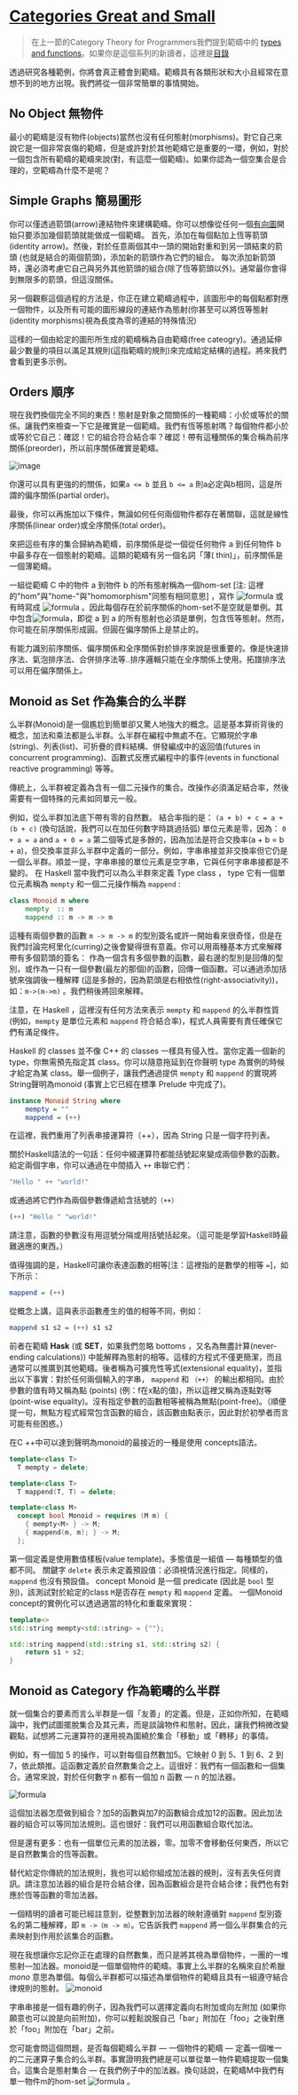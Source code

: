 # [Categories Great and Small](https://bartoszmilewski.com/2014/12/05/categories-great-and-small/)

> 在上一節的Category Theory for Programmers我們提到範疇中的 [types and functions](https://github.com/qwas368/articles/blob/master/Category%20Theory%20for%20Programmers/1.2%20Types%20and%20Functions.md)。如果你是這個系列的新讀者，這裡是[目錄](https://github.com/qwas368/articles/blob/master/Category%20Theory%20for%20Programmers/Table%20of%20Contents.md)

透過研究各種範例，你將會真正體會到範疇。範疇具有各類形狀和大小且經常在意想不到的地方出現。我們將從一個非常簡單的事情開始。

## No Object 無物件
最小的範疇是沒有物件(objects)當然也沒有任何態射(morphisms)。對它自己來說它是一個非常哀傷的範疇，但是或許對於其他範疇它是重要的一環，例如，對於一個包含所有範疇的範疇來說(對，有這麼一個範疇)。如果你認為一個空集合是合理的，空範疇為什麼不是呢？

## Simple Graphs 簡易圖形
你可以僅透過箭頭(arrow)連結物件來建構範疇。你可以想像從任何一個[有向圖](https://en.wikipedia.org/wiki/Directed_graph)開始只要添加幾個箭頭就能做成一個範疇。
首先，添加在每個點加上恆等箭頭(identity arrow)。然後，對於任意兩個其中一頭的開始對重和到另一頭結束的箭頭
(也就是結合的兩個箭頭)，添加新的箭頭作為它們的組合。
每次添加新箭頭時，還必須考慮它自己與另外其他箭頭的組合(除了恆等箭頭以外)。通常最你會得到無限多的箭頭，但這沒關係。

另一個觀察這個過程的方法是，你正在建立範疇過程中，該圖形中的每個點都對應一個物件，以及所有可能的圖形線段的連結作為態射(你甚至可以將恆等態射(identity morphisms)視為長度為零的連結的特殊情況)

這樣的一個由給定的圖形所生成的範疇稱為自由範疇(free cateogry)。通過延伸最少數量的項目以滿足其規則(這指範疇的規則)來完成給定結構的過程。將來我們會看到更多示例。

## Orders 順序
現在我們換個完全不同的東西！態射是對象之間關係的一種範疇：小於或等於的關係。讓我們來檢查一下它是確實是一個範疇。我們有恆等態射嗎？每個物件都小於或等於它自己：確認！它的組合符合結合率？確認！帶有這種關係的集合稱為前序關係(preorder)，所以前序關係確實是範疇。

![image](https://i.imgur.com/hh1VmYl.png)

<!-- 
digraph G  {
    rankdir=LR
    node [shape=point]
    edge [arrowhead=vee]
    a [xlabel = "a"]
    b [xlabel = "b"]
    c [xlabel = "c"]
	a -> b -> c [label="≤"];
	a -> a [label="≤"];
	a -> c [label="≤"]
}
-->

你還可以具有更強的的關係，如果`a <= b` 並且 `b <= a` 則a必定與b相同，這是所謂的偏序關係(partial order)。

最後，你可以再施加以下條件，無論如何任何兩個物件都存在著關聯，這就是線性序關係(linear order)或全序關係(total order)。

來把這些有序的集合歸納為範疇，前序關係是從一個從任何物件 a 到任何物件 b 中最多存在一個態射的範疇。這類的範疇有另一個名詞「薄( thin)」，前序關係是一個薄範疇。

一組從範疇 C 中的物件 a 到物件 b 的所有態射稱為一個hom-set [注: 這裡的"hom"與"home-"與"homomorphism"同態有相同意思] ，寫作 ![formula](https://render.githubusercontent.com/render/math?math=Hom(a,b)) 或有時寫成 ![formula](https://render.githubusercontent.com/render/math?math=Hom_C(a,b)) 。因此每個存在於前序關係的hom-set不是空就是單例。其中包含![formula](https://render.githubusercontent.com/render/math?math=Hom_C(a,a))，即從 a 到 a 的所有態射也必須是單例，包含恆等態射。然而，你可能在前序關係形成圓。但圓在偏序關係上是禁止的。

有能力識別前序關係、偏序關係和全序關係對於排序來說是很重要的。像是快速排序法、氣泡排序法、合併排序法等..排序邏輯只能在全序關係上使用。拓譜排序法可以用在偏序關係上。

## Monoid as Set 作為集合的么半群

么半群(Monoid)是一個尷尬到簡單卻又驚人地強大的概念。這是基本算術背後的概念，加法和乘法都是么半群。么半群在編程中無處不在。它顯現於字串(string)、列表(list)、可折疊的資料結構、併發編成中的返回值(futures in concurrent programming)、函數式反應式編程中的事件(events in functional reactive programming) 等等。

傳統上，么半群被定義為含有一個二元操作的集合。改操作必須滿足結合率，然後需要有一個特殊的元素如同單元一般。

例如，從么半群加法底下帶有零的自然數。
結合率指的是：
`(a + b) + c = a + (b + c)`
(換句話說，我們可以在加任何數字時跳過括弧)
單位元素是零，因為：
`0 + a = a`
and
`a + 0 = a`
第二個等式是多餘的，因為加法是符合交換率(a + b = b + a)，但交換率並非么半群中定義的一部分。例如，字串串接並非交換率但它仍是一個么半群。順並一提，字串串接的單位元素是空字串，它與任何字串串接都是不變的。
在 Haskell 當中我們可以為么半群來定義 Type class ， type 它有一個單位元素稱為 `mempty` 和一個二元操作稱為 `mappend` :
```haskell
class Monoid m where
    mempty  :: m
    mappend :: m -> m -> m
```
這種有兩個參數的函數 `m -> m -> m` 的型別簽名或許一開始看來很奇怪，但是在我們討論完柯里化(curring)之後會變得很有意義。你可以用兩種基本方式來解釋帶有多個箭頭的簽名： 作為一個含有多個參數的函數，最右邊的型別是回傳的型別，或作為一只有一個參數(最左的那個)的函數，回傳一個函數。可以通過添加括號來強調後一種解釋 (這是多餘的，因為箭頭是右相依性(right-associativity))，如：`m->(m->m)` 。我們稍後將回來解釋。

注意，在 Haskell ，這裡沒有任何方法來表示 `mempty` 和 `mappend` 的么半群性質 (例如，`mempty` 是單位元素和 `mappend` 符合結合率)，程式人員需要有責任確保它們有滿足條件。

Haskell 的 classes 並不像 C++ 的 classes 一樣具有侵入性。當你定義一個新的 type，你無需預先指定其 class。你可以隨意拖延到在你聲明 type 為實例的時候才給定為某 class。舉一個例子，讓我們通過提供 `mempty` 和 `mappend` 的實現將String聲明為monoid (事實上它已經在標準 Prelude 中完成了)。
```haskell
instance Monoid String where
    mempty = ""
    mappend = (++)
```
在這裡，我們重用了列表串接運算符（++），因為 String 只是一個字符列表。

關於Haskell語法的一句話：任何中綴運算符都能括號起來變成兩個參數的函數。給定兩個字串，你可以通過在中間插入 `++` 串聯它們：
```haskell
"Hello " ++ "world!"
```
或通過將它們作為兩個參數傳遞給含括號的`（++）`
```haskell
(++) "Hello " "world!"
```
請注意，函數的參數沒有用逗號分隔或用括號括起來。（這可能是學習Haskell時最難適應的東西。）

值得強調的是，Haskell可讓你表達函數的相等[注：這裡指的是數學的相等 `=`]，如下所示：
```haskell
mappend = (++)
```
從概念上講，這與表示函數產生的值的相等不同，例如：
```haskell
mappend s1 s2 = (++) s1 s2
```
前者在範疇 **Hask** (或 **SET**，如果我們忽略 bottoms ，又名為無盡計算(never-ending calculations)) 中能解釋為態射的相等。這樣的方程式不僅更簡潔，而且通常可以推廣到其他範疇。後者稱為可擴充性等式(extensional equality)，並指出以下事實：對於任何兩個輸入的字串， `mappend` 和 `（++）` 的輸出都相同。由於參數的值有時又稱為點 (points) (例：f在x點的值)，所以這裡又稱為逐點對等(point-wise equality)。沒有指定參數的函數相等被稱為無點(point-free)。（順便提一句，無點方程式經常包含函數的組合，該函數由點表示，因此對於初學者而言可能有些困惑。）

在C ++中可以達到聲明為monoid的最接近的一種是使用 concepts語法。
```c++
template<class T>
  T mempty = delete;

template<class T>
  T mappend(T, T) = delete;

template<class M>
  concept bool Monoid = requires (M m) {
    { mempty<M> } -> M;
    { mappend(m, m); } -> M;
  };
```
第一個定義是使用數值樣板(value template)。多態值是一組值 — 每種類型的值都不同。
關鍵字 `delete` 表示未定義預設值：必須視情況進行指定。同樣的，`mappend` 也沒有預設值。
concept Monoid 是一個 predicate (因此是 `bool` 型別)，該測試對於給定的class  `M`是否存在 `mempty` 和 `mappend` 定義。
一個Monoid concept的實例化可以透過適當的特化和重載來實現：
```c++
template<>
std::string mempty<std::string> = {""};

std::string mappend(std::string s1, std::string s2) {
    return s1 + s2;
}
```

## Monoid as Category 作為範疇的么半群
就一個集合的要素而言么半群是一個「友善」的定義。但是，正如你所知，在範疇論中，我們試圖擺脫集合及其元素，而是談論物件和態射。因此，讓我們稍微改變觀點，試想將二元運算符的運用視為圍繞於集合「移動」或「轉移」的事情。

例如，有一個加 5 的操作，可以對每個自然數加5。它映射 0 到 5、1 到 6、2 到 7，依此類推。這函數定義於自然數集合之上。這很好：我們有一個函數和一個集合。通常來說，對於任何數字 n 都有一個加 n 函數 — n 的加法器。

![formula](https://render.githubusercontent.com/render/math?math=Adder_N%20%3D%20%5C%7B%2B0%2C%20%2B1%2C%20%2B2%2C%20%2B3%2C%20...%5C%7D)

這個加法器怎麼做到組合？加5的函數與加7的函數組合成加12的函數。因此加法器的組合可以等同加法規則。這也很好：我們可以用函數組合取代加法。

但是還有更多：也有一個單位元素的加法器，零。加零不會移動任何東西，所以它是自然數集合的恆等函數。

替代給定你傳統的加法規則，我也可以給你組成加法器的規則，沒有丟失任何資訊。請注意加法器的組合是符合結合律，因為函數組合是符合結合律；我們也有對應於恆等函數的零加法器。

一個精明的讀者可能已經註意到，從整數到加法器的映射遵循對 `mappend` 型別簽名的第二種解釋，即 `m ->（m -> m）`。它告訴我們 `mappend` 將一個么半群集合的元素映射到作用於該集合的函數。

現在我想讓你忘記你正在處理的自然數集，而只是將其視為單個物件，一團的一堆態射—加法器。monoid是一個單個物件的範疇。事實上么半群的名稱來自於希臘 *mono*
 意思為單個。每個么半群都可以描述為單個物件的範疇且具有一組遵守結合律規則的態射。
![monoid](https://i.imgur.com/jFKa8Y9.jpg)

字串串接是一個有趣的例子，因為我們可以選擇定義向右附加或向左附加 (如果你願意也可以說是向前附加)，你可以輕鬆說服自己「bar」附加在「foo」之後對應於「foo」附加在「bar」之前。

您可能會問這個問題，是否每個範疇么半群 — 一個物件的範疇 — 定義一個唯一的二元運算子集合的么半群。事實證明我們總是可以單從單一物件範疇提取一個集合。這集合是態射集合 — 在我們例子中的加法器。換句話說，在範疇M中我們有單一物件m的hom-set   ![formula](https://render.githubusercontent.com/render/math?math=Hom(m,m)) 。
<!--stackedit_data:
eyJoaXN0b3J5IjpbMjg0MDE3MDY1LDE0NjgwOTU5NTEsMTg2Mj
U1OTEzLDIwODkzNzY3NDQsLTE2MjUwNjUyMDQsOTc2ODkxMTg0
LC05NTY2MDkxMjEsLTU5MTMxMzk4MSwzOTg2NDA0MTcsLTk1Nj
YwOTEyMSwtNTkxMzEzOTgxLDc4Mjc5NzAyNSwxNjU1MzQ2MTU1
LC0xMjUzNjIyNTQ4LDEzNDg3MTkzNTAsMjAwNDg5MDM5OCw0Mz
c1MjUzODIsMTIzODMzNzE3MSwyMDA4ODY4MTY4LDE5MjYwMDk0
MTNdfQ==
-->